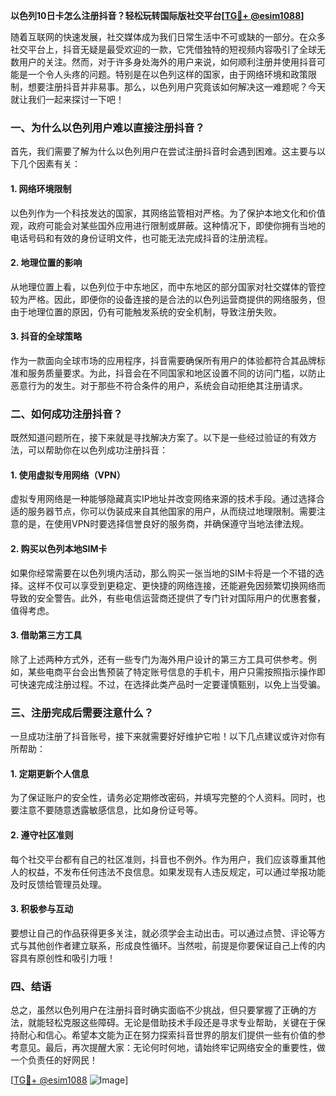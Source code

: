 **以色列10日卡怎么注册抖音？轻松玩转国际版社交平台[[TG💪+ @esim1088](https://t.me/s/esim1088)]**

随着互联网的快速发展，社交媒体成为我们日常生活中不可或缺的一部分。在众多社交平台上，抖音无疑是最受欢迎的一款，它凭借独特的短视频内容吸引了全球无数用户的关注。然而，对于许多身处海外的用户来说，如何顺利注册并使用抖音可能是一个令人头疼的问题。特别是在以色列这样的国家，由于网络环境和政策限制，想要注册抖音并非易事。那么，以色列用户究竟该如何解决这一难题呢？今天就让我们一起来探讨一下吧！

### 一、为什么以色列用户难以直接注册抖音？

首先，我们需要了解为什么以色列用户在尝试注册抖音时会遇到困难。这主要与以下几个因素有关：

#### 1. 网络环境限制

以色列作为一个科技发达的国家，其网络监管相对严格。为了保护本地文化和价值观，政府可能会对某些国外应用进行限制或屏蔽。这种情况下，即使你拥有当地的电话号码和有效的身份证明文件，也可能无法完成抖音的注册流程。

#### 2. 地理位置的影响

从地理位置上看，以色列位于中东地区，而中东地区的部分国家对社交媒体的管控较为严格。因此，即便你的设备连接的是合法的以色列运营商提供的网络服务，但由于地理位置的原因，仍有可能触发系统的安全机制，导致注册失败。

#### 3. 抖音的全球策略

作为一款面向全球市场的应用程序，抖音需要确保所有用户的体验都符合其品牌标准和服务质量要求。为此，抖音会在不同国家和地区设置不同的访问门槛，以防止恶意行为的发生。对于那些不符合条件的用户，系统会自动拒绝其注册请求。

### 二、如何成功注册抖音？

既然知道问题所在，接下来就是寻找解决方案了。以下是一些经过验证的有效方法，可以帮助你在以色列成功注册抖音：

#### 1. 使用虚拟专用网络（VPN）

虚拟专用网络是一种能够隐藏真实IP地址并改变网络来源的技术手段。通过选择合适的服务器节点，你可以伪装成来自其他国家的用户，从而绕过地理限制。需要注意的是，在使用VPN时要选择信誉良好的服务商，并确保遵守当地法律法规。

#### 2. 购买以色列本地SIM卡

如果你经常需要在以色列境内活动，那么购买一张当地的SIM卡将是一个不错的选择。这样不仅可以享受到更稳定、更快捷的网络连接，还能避免因频繁切换网络而导致的安全警告。此外，有些电信运营商还提供了专门针对国际用户的优惠套餐，值得考虑。

#### 3. 借助第三方工具

除了上述两种方式外，还有一些专门为海外用户设计的第三方工具可供参考。例如，某些电商平台会出售预装了特定账号信息的手机卡，用户只需按照指示操作即可快速完成注册过程。不过，在选择此类产品时一定要谨慎甄别，以免上当受骗。

### 三、注册完成后需要注意什么？

一旦成功注册了抖音账号，接下来就需要好好维护它啦！以下几点建议或许对你有所帮助：

#### 1. 定期更新个人信息

为了保证账户的安全性，请务必定期修改密码，并填写完整的个人资料。同时，也要注意不要随意透露敏感信息，比如身份证号等。

#### 2. 遵守社区准则

每个社交平台都有自己的社区准则，抖音也不例外。作为用户，我们应该尊重其他人的权益，不发布任何违法不良信息。如果发现有人违反规定，可以通过举报功能及时反馈给管理员处理。

#### 3. 积极参与互动

要想让自己的作品获得更多关注，就必须学会主动出击。可以通过点赞、评论等方式与其他创作者建立联系，形成良性循环。当然啦，前提是你要保证自己上传的内容具有原创性和吸引力哦！

### 四、结语

总之，虽然以色列用户在注册抖音时确实面临不少挑战，但只要掌握了正确的方法，就能轻松克服这些障碍。无论是借助技术手段还是寻求专业帮助，关键在于保持耐心和信心。希望本文能为正在努力探索抖音世界的朋友们提供一些有价值的参考意见。最后，再次提醒大家：无论何时何地，请始终牢记网络安全的重要性，做一个负责任的好网民！

[[TG💪+ @esim1088](https://t.me/s/esim1088) ![Image](https://i.postimg.cc/4NQfJmqS/Snipaste-2025-05-13-00-14-12.png)]